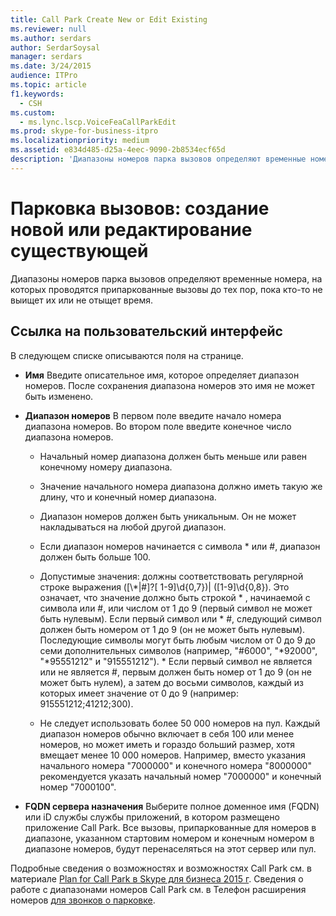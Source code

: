 ```yaml
---
title: Call Park Create New or Edit Existing
ms.reviewer: null
ms.author: serdars
author: SerdarSoysal
manager: serdars
ms.date: 3/24/2015
audience: ITPro
ms.topic: article
f1.keywords:
  - CSH
ms.custom:
  - ms.lync.lscp.VoiceFeaCallParkEdit
ms.prod: skype-for-business-itpro
ms.localizationpriority: medium
ms.assetid: e834d485-d25a-4eec-9090-2b8534ecf65d
description: 'Диапазоны номеров парка вызовов определяют временные номера, на которых проводятся припаркованные вызовы до тех пор, пока кто-то не выищет их или не отыщет время.'
---
```


# <a name="call-park-create-new-or-edit-existing"></a>Парковка вызовов: создание новой или редактирование существующей

Диапазоны номеров парка вызовов определяют временные номера, на которых проводятся припаркованные вызовы до тех пор, пока кто-то не выищет их или не отыщет время.

## <a name="ui-reference"></a>Ссылка на пользовательский интерфейс

В следующем списке описываются поля на странице.

- **Имя** Введите описательное имя, которое определяет диапазон номеров. После сохранения диапазона номеров это имя не может быть изменено.

- **Диапазон номеров** В первом поле введите начало номера диапазона номеров. Во втором поле введите конечное число диапазона номеров.

  - Начальный номер диапазона должен быть меньше или равен конечному номеру диапазона.

  - Значение начального номера диапазона должно иметь такую же длину, что и конечный номер диапазона.

  - Диапазон номеров должен быть уникальным. Он не может накладываться на любой другой диапазон.

  - Если диапазон номеров начинается с символа \* или #, диапазон должен быть больше 100.

  - Допустимые значения: должны соответствовать регулярной строке выражения ([\\*|#]?[ 1-9]\d{0,7})| ([1-9]\d{0,8}). Это означает, что значение должно быть строкой \* , начинаемой с символа или #, или числом от 1 до 9 (первый символ не может быть нулевым). Если первый символ или \* #, следующий символ должен быть номером от 1 до 9 (он не может быть нулевым). Последующие символы могут быть любым числом от 0 до 9 до семи дополнительных символов (например, "#6000", "\*92000", "\*95551212" и "915551212"). \* Если первый символ не является или не является #, первым должен быть номер от 1 до 9 (он не может быть нулем), а затем до восьми символов, каждый из которых имеет значение от 0 до 9 (например: 915551212;41212;300).

  - Не следует использовать более 50 000 номеров на пул. Каждый диапазон номеров обычно включает в себя 100 или менее номеров, но может иметь и гораздо больший размер, хотя вмещает менее 10 000 номеров. Например, вместо указания начального номера "7000000" и конечного номера "8000000" рекомендуется указать начальный номер "7000000" и конечный номер "7000100".

- **FQDN сервера назначения** Выберите полное доменное имя (FQDN) или iD службы службы приложений, в котором размещено приложение Call Park. Все вызовы, припаркованные для номеров в диапазоне, указанном стартовим номером и конечным номером в диапазоне номеров, будут перенаселяться на этот сервер или пул.

Подробные сведения о возможностях и возможностях Call Park см. в материале [Plan for Call Park в Skype для бизнеса 2015 г](../../plan-your-deployment/enterprise-voice-solution/call-park.md). Сведения о работе с диапазонами номеров Call Park см. в Телефон расширения номеров [для звонков о парковке](/previous-versions/office/lync-server-2013/lync-server-2013-configure-phone-number-extensions-for-parking-calls).